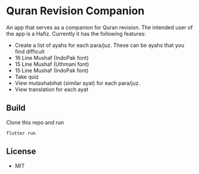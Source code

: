 # Quran Revision Companion

An app that serves as a companion for Quran revision. The intended user of the app is a Hafiz. Currently it has the following features:
- Create a list of ayahs for each para/juz. These can be ayahs that you find difficult
- 16 Line Mushaf (IndoPak font)
- 15 Line Mushaf (Uthmani font)
- 15 Line Mushaf (IndoPak font)
- Take quiz
- View mutashabihat (similar ayat) for each para/juz.
- View translation for each ayat

## Build

Clone this repo and run

```
flutter run
```

## License

- MIT

